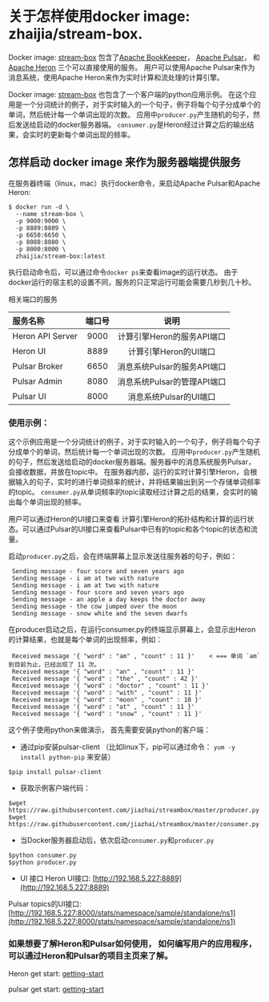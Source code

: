 # 关于怎样使用docker image: zhaijia/stream-box.

Docker image: [stream-box](https://hub.docker.com/r/zhaijia/stream-box/) 包含了[Apache BookKeeper](http://bookkeeper.apache.org/)， [Apache Pulsar](https://pulsar.incubator.apache.org)， 和 [Apache Heron](http://apache.github.io/) 三个可以直接使用的服务。
用户可以使用Apache Pulsar来作为消息系统，使用Apache Heron来作为实时计算和流处理的计算引擎。

Docker image: [stream-box](https://hub.docker.com/r/zhaijia/stream-box/) 也包含了一个客户端的python应用示例。
在这个应用是一个分词统计的例子，对于实时输入的一个句子，例子将每个句子分成单个的单词，然后统计每一个单词出现的次数。
应用中`producer.py`产生随机的句子，然后发送给启动的docker服务器端。 `consumer.py`是Heron经过计算之后的输出结果，会实时的更新每个单词出现的频率。

## 怎样启动 docker image 来作为服务器端提供服务

在服务器终端（linux，mac）执行docker命令，来启动Apache Pulsar和Apache Heron:

```
$ docker run -d \
  --name stream-box \
  -p 9000:9000 \
  -p 8889:8889 \
  -p 6650:6650 \
  -p 8080:8080 \
  -p 8000:8000 \
  zhaijia/stream-box:latest
```

执行启动命令后，可以通过命令`docker ps`来查看image的运行状态。
由于docker运行的宿主机的设置不同，服务的只正常运行可能会需要几秒到几十秒。 

相关端口的服务

| 服务名称	       | 端口号  |  说明                    |
| :--------------- |:------:| :----------------------: |
| Heron API Server |  9000  | 计算引擎Heron的服务API端口  |
| Heron UI	       |  8889  | 计算引擎Heron的UI端口      |
| Pulsar Broker	   |  6650  | 消息系统Pulsar的服务API端口 |
| Pulsar Admin	   |  8080  | 消息系统Pulsar的管理API端口 |
| Pulsar UI	       |  8000  | 消息系统Pulsar的UI端口     |


### 使用示例：

这个示例应用是一个分词统计的例子，对于实时输入的一个句子，例子将每个句子分成单个的单词，然后统计每一个单词出现的次数。
应用中`producer.py`产生随机的句子，然后发送给启动的docker服务器端。服务器中的消息系统服务Pulsar，会接收数据，并放在topic中。
在服务器内部，运行的实时计算引擎Heron，会根据输入的句子，实时的进行单词频率的统计，并将结果输出到另一个存储单词频率的topic。
`consumer.py`从单词频率的topic读取经过计算之后的结果，会实时的输出每个单词出现的频率。

用户可以通过Heron的UI接口来查看 计算引擎Heron的拓扑结构和计算的运行状态。可以通过Pulsar的UI接口来查看Pulsar中已有的topic和各个topic的状态和流量。

启动`producer.py`之后，会在终端屏幕上显示发送往服务器的句子，例如：

```
 Sending message - four score and seven years ago
 Sending message - i am at two with nature
 Sending message - i am at two with nature
 Sending message - four score and seven years ago
 Sending message - an apple a day keeps the doctor away
 Sending message - the cow jumped over the moon
 Sending message - snow white and the seven dwarfs
```

在producer启动之后，在运行consumer.py的终端显示屏幕上，会显示出Heron的计算结果，也就是每个单词的出现频率，例如：

```
 Received message '{ "word" : "am" , "count" : 11 }'    < === 单词 `am` 到目前为止，已经出现了 11 次。
 Received message '{ "word" : "an" , "count" : 11 }'
 Received message '{ "word" : "the" , "count" : 42 }'
 Received message '{ "word" : "doctor" , "count" : 11 }'
 Received message '{ "word" : "with" , "count" : 11 }'
 Received message '{ "word" : "moon" , "count" : 10 }'
 Received message '{ "word" : "at" , "count" : 11 }'
 Received message '{ "word" : "snow" , "count" : 11 }'
```

这个例子使用python来做演示， 首先需要安装python的客户端：

 - 通过pip安装pulsar-client
（比如linux下，pip可以通过命令： `yum -y install python-pip` 来安装）

```
$pip install pulsar-client
```

 - 获取示例客户端代码：

```
$wget https://raw.githubusercontent.com/jiazhai/streambox/master/producer.py
$wget https://raw.githubusercontent.com/jiazhai/streambox/master/consumer.py
```

 - 当Docker服务器启动后，依次启动`consumer.py`和`producer.py`

```
$python consumer.py
$python producer.py
```

 - UI 接口
 Heron UI接口:
[http://192.168.5.227:8889](http://192.168.5.227:8889)

Pulsar topics的UI接口:
[http://192.168.5.227:8000/stats/namespace/sample/standalone/ns1](http://192.168.5.227:8000/stats/namespace/sample/standalone/ns1)

### 如果想要了解Heron和Pulsar如何使用， 如何编写用户的应用程序，可以通过Heron和Pulsar的项目主页来了解。
Heron get start:
[getting-start](https://apache.github.io/incubator-heron/docs/getting-started/)

pulsar get start:
[getting-start](http://pulsar.incubator.apache.org/docs/latest/getting-started)



